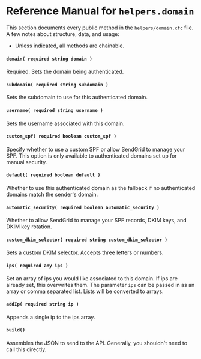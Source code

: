 # Reference Manual for `helpers.domain`

This section documents every public method in the `helpers/domain.cfc` file. A few notes about structure, data, and usage:

- Unless indicated, all methods are chainable.

#### `domain( required string domain )`

Required. Sets the domain being authenticated.

#### `subdomain( required string subdomain )`

Sets the subdomain to use for this authenticated domain.

#### `username( required string username )`

Sets the username associated with this domain.

#### `custom_spf( required boolean custom_spf )`

Specify whether to use a custom SPF or allow SendGrid to manage your SPF. This option is only available to authenticated domains set up for manual security.

#### `default( required boolean default )`

Whether to use this authenticated domain as the fallback if no authenticated domains match the sender's domain.

#### `automatic_security( required boolean automatic_security )`

Whether to allow SendGrid to manage your SPF records, DKIM keys, and DKIM key rotation.

#### `custom_dkim_selector( required string custom_dkim_selector )`

Sets a custom DKIM selector. Accepts three letters or numbers.

#### `ips( required any ips )`

Set an array of ips you would like associated to this domain. If ips are already set, this overwrites them. The parameter `ips` can be passed in as an array or comma separated list. Lists will be converted to arrays.

#### `addIp( required string ip )`

Appends a single ip to the ips array.

#### `build()`

Assembles the JSON to send to the API. Generally, you shouldn't need to call this directly.
